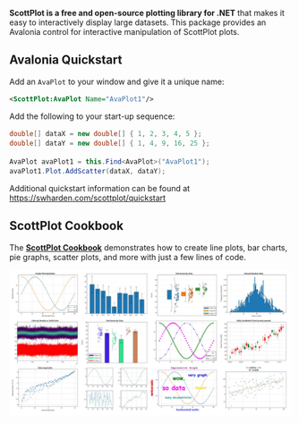 **ScottPlot is a free and open-source plotting library for .NET** that makes it easy to interactively display large datasets. This package provides an Avalonia control for interactive manipulation of ScottPlot plots.

## Avalonia Quickstart

Add an `AvaPlot` to your window and give it a unique name:

```xml
<ScottPlot:AvaPlot Name="AvaPlot1"/>
```

Add the following to your start-up sequence:

```cs
double[] dataX = new double[] { 1, 2, 3, 4, 5 };
double[] dataY = new double[] { 1, 4, 9, 16, 25 };

AvaPlot avaPlot1 = this.Find<AvaPlot>("AvaPlot1");
avaPlot1.Plot.AddScatter(dataX, dataY);
```

Additional quickstart information can be found at https://swharden.com/scottplot/quickstart

## ScottPlot Cookbook

The [**ScottPlot Cookbook**](https://swharden.com/scottplot/cookbook) demonstrates how to create line plots, bar charts, pie graphs, scatter plots, and more with just a few lines of code.

[![](https://raw.githubusercontent.com/ScottPlot/ScottPlot/master/dev/graphics/cookbook.jpg)](https://swharden.com/scottplot/cookbook)